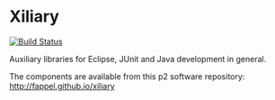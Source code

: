Xiliary
=======

[![Build Status](https://travis-ci.org/fappel/xiliary.svg?branch=master)](https://travis-ci.org/fappel/xiliary)

Auxiliary libraries for Eclipse, JUnit and Java development in general.

The components are available from this p2 software repository: http://fappel.github.io/xiliary
